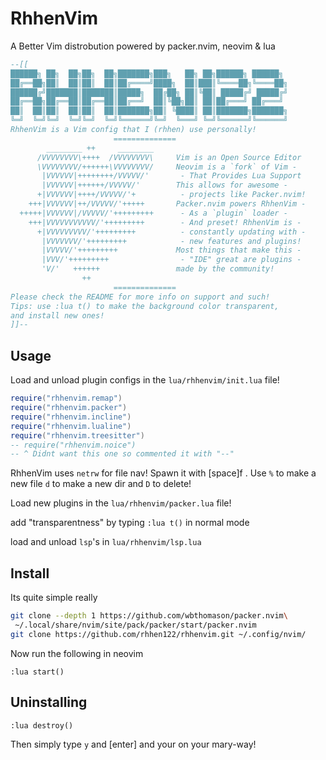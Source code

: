 # RhhenVim
A Better Vim distrobution powered by packer.nvim, neovim & lua

```lua
--[[
██████╗ ██╗  ██╗██╗  ██╗███████╗███╗   ██╗ ██╗██████╗ ██████╗
██╔══██╗██║  ██║██║  ██║██╔════╝████╗  ██║███║╚════██╗╚════██╗
██████╔╝███████║███████║█████╗  ██╔██╗ ██║╚██║ █████╔╝ █████╔╝
██╔══██╗██╔══██║██╔══██║██╔══╝  ██║╚██╗██║ ██║██╔═══╝ ██╔═══╝
██║  ██║██║  ██║██║  ██║███████╗██║ ╚████║ ██║███████╗███████╗
╚═╝  ╚═╝╚═╝  ╚═╝╚═╝  ╚═╝╚══════╝╚═╝  ╚═══╝ ╚═╝╚══════╝╚══════╝
RhhenVim is a Vim config that I (rhhen) use personally!
                       ==============
        ________ ++     ________
      /VVVVVVVV\++++  /VVVVVVVV\     Vim is an Open Source Editor
      \VVVVVVVV/++++++\VVVVVVVV/     Neovim is a `fork` of Vim -
       |VVVVVV|++++++++/VVVVV/'       - That Provides Lua Support
       |VVVVVV|++++++/VVVVV/'        This allows for awesome -
      +|VVVVVV|++++/VVVVV/'+          - projects like Packer.nvim!
    +++|VVVVVV|++/VVVVV/'+++++       Packer.nvim powers RhhenVim -
  +++++|VVVVVV|/VVVVV/'+++++++++      - As a `plugin` loader -
    +++|VVVVVVVVVVV/'+++++++++        - And preset! RhhenVim is -
      +|VVVVVVVVV/'+++++++++          - constantly updating with -
       |VVVVVVV/'+++++++++            - new features and plugins!
       |VVVVV/'+++++++++             Most things that make this -
       |VVV/'+++++++++                - "IDE" great are plugins -
       'V/'   ++++++                 made by the community!
                ++
                       ==============
Please check the README for more info on support and such!
Tips: use :lua t() to make the background color transparent,
and install new ones!
]]--
```

## Usage

Load and unload plugin configs in the `lua/rhhenvim/init.lua` file!
```lua
require("rhhenvim.remap")
require("rhhenvim.packer")
require("rhhenvim.incline")
require("rhhenvim.lualine")
require("rhhenvim.treesitter")
-- require("rhhenvim.noice")
-- ^ Didnt want this one so commented it with "--"
```

RhhenVim uses `netrw` for file nav! Spawn it with [space]f .
Use `%` to make a new file `d` to make a new dir and `D` to delete!

Load new plugins in the `lua/rhhenvim/packer.lua` file!

add "transparentness" by typing `:lua t()` in normal mode

load and unload `lsp`'s in `lua/rhhenvim/lsp.lua`

## Install

Its quite simple really
```bash
git clone --depth 1 https://github.com/wbthomason/packer.nvim\
 ~/.local/share/nvim/site/pack/packer/start/packer.nvim
git clone https://github.com/rhhen122/rhhenvim.git ~/.config/nvim/
```

Now run the following in neovim
```vim
:lua start()
```

## Uninstalling

```vim
:lua destroy()
```

Then simply type `y` and [enter] and your on your mary-way!

